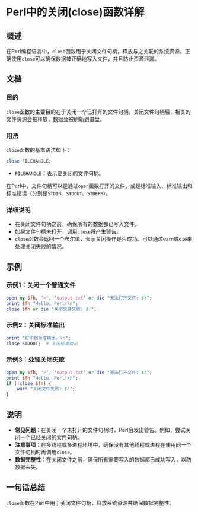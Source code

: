 <!--
Meta Description: # Perl中的关闭(close)函数详解 ## 概述 在Perl编程语言中，`close`函数用于关闭文件句柄，释放与之关联的系统资源。正确使用`close`可以确保数据被正确地写入文件，并且防止资源泄漏。 ## 文档 ### 目的 `close`函数的主要目的在于关闭一个已打开的文件句柄。关闭文...
Meta Keywords: close, perl, die, open, print
-->

# Perl中的关闭(close)函数详解

## 概述
在Perl编程语言中，`close`函数用于关闭文件句柄，释放与之关联的系统资源。正确使用`close`可以确保数据被正确地写入文件，并且防止资源泄漏。

## 文档
### 目的
`close`函数的主要目的在于关闭一个已打开的文件句柄。关闭文件句柄后，相关的文件资源会被释放，数据会被刷新到磁盘。

### 用法
`close`函数的基本语法如下：
```perl
close FILEHANDLE;
```
- `FILEHANDLE`：表示要关闭的文件句柄。

在Perl中，文件句柄可以是通过`open`函数打开的文件，或是标准输入、标准输出和标准错误（分别是`STDIN`、`STDOUT`、`STDERR`）。

### 详细说明
- 在关闭文件句柄之前，确保所有的数据都已写入文件。
- 如果文件句柄未打开，调用`close`将产生警告。
- `close`函数会返回一个布尔值，表示关闭操作是否成功。可以通过`warn`或`die`来处理关闭失败的情况。

## 示例
### 示例1：关闭一个普通文件
```perl
open my $fh, '>', 'output.txt' or die "无法打开文件: $!";
print $fh "Hello, Perl!\n";
close $fh or die "关闭文件失败: $!";
```

### 示例2：关闭标准输出
```perl
print "打印到标准输出。\n";
close STDOUT;  # 关闭标准输出
```

### 示例3：处理关闭失败
```perl
open my $fh, '>', 'output.txt' or die "无法打开文件: $!";
print $fh "Hello, Perl!\n";
if (!close $fh) {
    warn "关闭文件失败: $!";
}
```

## 说明
- **常见问题**：在关闭一个未打开的文件句柄时，Perl会发出警告。例如，尝试关闭一个已经关闭的文件句柄。
- **注意事项**：在多线程或多进程环境中，确保没有其他线程或进程在使用同一个文件句柄时再调用`close`。
- **数据完整性**：在关闭文件之前，确保所有需要写入的数据都已成功写入，以防数据丢失。

## 一句话总结
`close`函数在Perl中用于关闭文件句柄，释放系统资源并确保数据完整性。